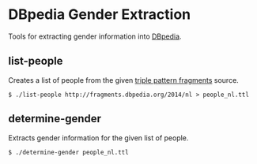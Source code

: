 # DBpedia Gender Extraction

Tools for extracting gender information into [DBpedia](http://dbpedia.org/).

## list-people
Creates a list of people from the given [triple pattern fragments](http://linkeddatafragments.org/in-depth/#tpf) source.

```
$ ./list-people http://fragments.dbpedia.org/2014/nl > people_nl.ttl
```

## determine-gender
Extracts gender information for the given list of people.

```
$ ./determine-gender people_nl.ttl
```
